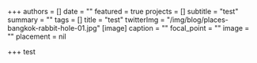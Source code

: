 +++
authors = []
date = ""
featured = true
projects = []
subtitle = "test"
summary = ""
tags = []
title = "test"
twitterImg = "/img/blog/places-bangkok-rabbit-hole-01.jpg"
[image]
caption = ""
focal_point = ""
image = ""
placement = nil

+++
test